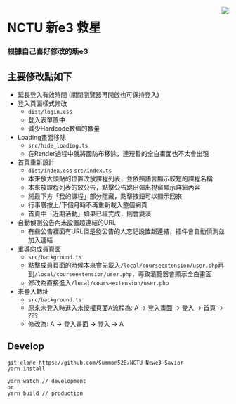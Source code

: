 <a href="https://chrome.google.com/webstore/detail/nctu-%E6%96%B0e3%E6%95%91%E6%98%9F/eefhoknfalkinfipjbhiohlgjflkbeik?hl=zh-TW"><img align="right" src="https://developer.chrome.com/webstore/images/ChromeWebStore_Badge_v2_340x96.png"></a>

# NCTU 新e3 救星
### 根據自己喜好修改的新e3

## 主要修改點如下
- 延長登入有效時間 (關閉瀏覽器再開啟也可保持登入)
- 登入頁面樣式修改
    - `dist/login.css`
    - 登入表單置中
    - 減少Hardcode數值的數量
- Loading畫面移除
    - `src/hide_loading.ts`
    - 在Render過程中就將國防布移除，連短暫的全白畫面也不太會出現
- 首頁重新設計
    - `dist/index.css` `src/index.ts`
    - 本來放大頭貼的位置改放課程列表，並依照語言顯示較短的課程名稱
    - 本來放課程列表的放公告，點擊公告跳出彈出視窗顯示詳細內容
    - 將最下方「我的課程」部分隱藏，點擊按鈕可以顯示回來
    - 行事曆按上/下個月時不再重新載入整個網頁
    - 首頁中「近期活動」如果已經完成，則會變淡
- 自動偵測公告內未設置超連結的URL
    - 有些公告裡面有URL但是發公告的人忘記設置超連結，插件會自動偵測並加入連結
- 重導向成員頁面
    - `src/background.ts`
    - 點擊成員頁面的時候本來會先載入`/local/courseextension/user.php`再到`/local/courseextension/user.php`，導致瀏覽器會顯示全白畫面
    - 修改為直接進入`/local/courseextension/user.php`
- 未登入轉址
    - `src/background.ts`
    - 原來未登入時進入未授權頁面A流程為: A -> 登入畫面 -> 登入 -> 首頁 -> ???
    - 修改為: A -> 登入畫面 -> 登入 -> A

## Develop
```
git clone https://github.com/Summon528/NCTU-Newe3-Savior  
yarn install

yarn watch // development
or
yarn build // production
```
